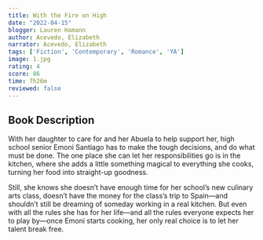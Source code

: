 ```yaml
---
title: With the Fire on High
date: "2022-04-15"
blogger: Lauren Hamann
author: Acevedo, Elizabeth
narrator: Acevedo, Elizabeth
tags: ['Fiction', 'Contemporary', 'Romance', 'YA']
image: 1.jpg
rating: 4
score: 86
time: 7h26m
reviewed: false
---
```



## Book Description

With her daughter to care for and her Abuela to help support her, high school senior Emoni Santiago has to make the tough decisions, and do what must be done. The one place she can let her responsibilities go is in the kitchen, where she adds a little something magical to everything she cooks, turning her food into straight-up goodness.

Still, she knows she doesn’t have enough time for her school’s new culinary arts class, doesn’t have the money for the class’s trip to Spain—and shouldn’t still be dreaming of someday working in a real kitchen. But even with all the rules she has for her life—and all the rules everyone expects her to play by—once Emoni starts cooking, her only real choice is to let her talent break free.